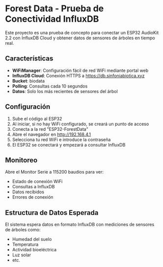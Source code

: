 # Forest Data - Prueba de Conectividad InfluxDB

Este proyecto es una prueba de concepto para conectar un ESP32 AudioKit 2.2 con InfluxDB Cloud y obtener datos de sensores de árboles en tiempo real.

## Características

- **WiFiManager**: Configuración fácil de red WiFi mediante portal web
- **InfluxDB Cloud**: Conexión HTTPS a https://db.sinfoniabiotica.xyz
- **Bucket**: biodata
- **Polling**: Consultas cada 10 segundos
- **Datos**: Solo los más recientes de sensores del árbol

## Configuración

1. Sube el código al ESP32
2. Al iniciar, si no hay WiFi configurado, se creará un punto de acceso
3. Conecta a la red "ESP32-ForestData"
4. Abre el navegador en http://192.168.4.1
5. Selecciona tu red WiFi e introduce la contraseña
6. El ESP32 se conectará y empezará a consultar InfluxDB

## Monitoreo

Abre el Monitor Serie a 115200 baudios para ver:
- Estado de conexión WiFi
- Consultas a InfluxDB
- Datos recibidos
- Errores de conexión

## Estructura de Datos Esperada

El sistema espera datos en formato InfluxDB con mediciones de sensores de árboles como:
- Humedad del suelo
- Temperatura
- Actividad bioeléctrica
- Luz solar
- etc.
